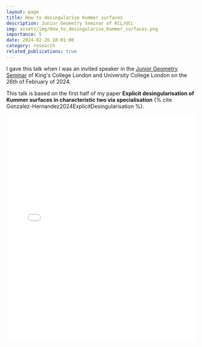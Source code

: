 ```yaml
---
layout: page
title: How to desingularise Kummer surfaces
description: Junior Geometry Seminar of KCL/UCL
img: assets/img/How_to_desingularise_Kummer_surfaces.png
importance: 5
date: 2024-02-26 18:01:00
category: research
related_publications: true
---
```


I gave this talk when I was an invited speaker in the <a href="https://www.ucl.ac.uk/junior-geometry/">Junior Geometry Seminar</a> of King's College London and University College London on the 26th of February of 2024.

This talk is based on the first half of my paper **Explicit desingularisation of Kummer surfaces in characteristic two via specialisation** {% cite Gonzalez-Hernandez2024ExplicitDesingularisation %}.

<div style="padding-bottom: 100px;">
<div class="container mt-5">
    <div class="embed-responsive embed-responsive-16by9">
        <embed src="/assets/pdf/how_to_desingularise_a_kummer_surface.pdf" type="application/pdf" width="100%" height="600px" />
    </div>
</div>
</div>
